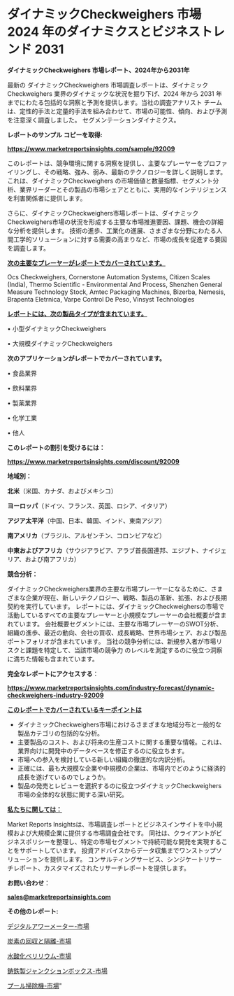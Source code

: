 # ダイナミックCheckweighers 市場 2024 年のダイナミクスとビジネストレンド 2031

<strong>ダイナミックCheckweighers 市場レポート、2024年から2031年</strong>

最新の ダイナミックCheckweighers 市場調査レポートは、ダイナミックCheckweighers 業界のダイナミックな状況を掘り下げ、2024 年から 2031 年までにわたる包括的な洞察と予測を提供します。当社の調査アナリスト チームは、定性的手法と定量的手法を組み合わせて、市場の可能性、傾向、および予測を注意深く調査しました。 セグメンテーションダイナミクス。



<strong>レポートのサンプル コピーを取得:</strong> <a href=https://www.marketreportsinsights.com/sample/92009>

<strong><u>https://www.marketreportsinsights.com/sample/92009</u></strong></a>

このレポートは、競争環境に関する洞察を提供し、主要なプレーヤーをプロファイリングし、その戦略、強み、弱み、最新のテクノロジーを詳しく説明します。 これは、ダイナミックCheckweighers の市場価値と数量指標、セグメント分析、業界リーダーとその製品の市場シェアとともに、実用的なインテリジェンスを利害関係者に提供します。

さらに、ダイナミックCheckweighers市場レポートは、ダイナミックCheckweighers市場の状況を形成する主要な市場推進要因、課題、機会の詳細な分析を提供します。 技術の進歩、工業化の進展、さまざまな分野にわたる人間工学的ソリューションに対する需要の高まりなど、市場の成長を促進する要因を調査します。



<strong><u>次の主要なプレーヤーがレポートでカバーされています。</u></strong>

Ocs Checkweighers, Cornerstone Automation Systems, Citizen Scales (India), Thermo Scientific - Environmental And Process, Shenzhen General Measure Technology Stock, Amtec Packaging Machines, Bizerba, Nemesis, Brapenta Eletrnica, Varpe Control De Peso, Vinsyst Technologies



<strong><u><b>レポートには、次の製品タイプが含まれています。</b></u></strong>

• 小型ダイナミックCheckweighers

• 大規模ダイナミックCheckweighers



<strong><b>次のアプリケーションがレポートでカバーされています。</b></strong>

• 食品業界

• 飲料業界

• 製薬業界

• 化学工業

• 他人



<strong><b>このレポートの割引を受けるには：</b></strong><a href=https://www.marketreportsinsights.com/discount/92009>

<strong><u>https://www.marketreportsinsights.com/discount/92009</u></strong></a>



<strong>地域別：</strong>



<strong>北米</strong>（米国、カナダ、およびメキシコ）



<strong>ヨーロッパ</strong>（ドイツ、フランス、英国、ロシア、イタリア）



<strong>アジア太平洋</strong>（中国、日本、韓国、インド、東南アジア）



<strong>南アメリカ</strong>（ブラジル、アルゼンチン、コロンビアなど）



<strong>中東およびアフリカ</strong>（サウジアラビア、アラブ首長国連邦、エジプト、ナイジェリア、および南アフリカ）



<strong>競合分析：</strong>

ダイナミックCheckweighers業界の主要な市場プレーヤーになるために、さまざまな企業が現在、新しいテクノロジー、戦略、製品の革新、拡張、および長期契約を実行しています。 レポートには、ダイナミックCheckweighersの市場で活動しているすべての主要なプレーヤーと小規模なプレーヤーの会社概要が含まれています。 会社概要セグメントには、主要な市場プレーヤーのSWOT分析、組織の進歩、最近の動向、会社の買収、成長戦略、世界市場シェア、および製品ポートフォリオが含まれています。 当社の競争分析には、新規参入者が市場リスクと課題を特定して、当該市場の競争力 のレベルを測定するのに役立つ洞察に満ちた情報も含まれています。



<strong>完全なレポートにアクセスする</strong>：

<a href=https://www.marketreportsinsights.com/industry-forecast/dynamic-checkweighers-industry-92009>

<strong><u>https://www.marketreportsinsights.com/industry-forecast/dynamic-checkweighers-industry-92009</u></strong></a>



<strong><u><b>このレポートでカバーされているキーポイントは</b></u></strong>
<ul>
  <li>ダイナミックCheckweighers市場におけるさまざまな地域分布と一般的な製品カテゴリの包括的な分析。</li>
  <li>主要製品のコスト、および将来の生産コストに関する重要な情報。これは、業界向けに開発中のデータベースを修正するのに役立ちます。</li>
  <li>市場への参入を検討している新しい組織の徹底的な内訳分析。</li>
  <li>正確には、最も大規模な企業や中規模の企業は、市場内でどのように経済的成長を遂げているのでしょうか。</li>
  <li>製品の発売とレビューを選択するのに役立つダイナミックCheckweighers市場の全体的な状態に関する深い研究。</li>
</ul>


<strong><u><b>私たちに関しては：</b></u></strong>

Market Reports Insightsは、市場調査レポートとビジネスインサイトを中小規模および大規模企業に提供する市場調査会社です。 同社は、クライアントがビジネスポリシーを整理し、特定の市場セグメントで持続可能な開発を実現することをサポートしています。 投資アドバイスからデータ収集までワンストップソリューションを提供します。 コンサルティングサービス、シンジケートリサーチレポート、カスタマイズされたリサーチレポートを提供します。



<strong><b>お問い合わせ</b></strong>：

<a href=mailto:sales@marketreportsinsights.com>

<strong><u>sales@marketreportsinsights.com</u></strong></a>



<strong>その他のレポート:</strong>

<a href=https://www.linkedin.com/pulse/デジタルアワーメーター-市場-2023-収益と成長ドライバー-2030-dshhf/>デジタルアワーメーター-市場</a>

<a href=https://www.linkedin.com/pulse/炭素の回収と隔離-市場-2023-swot-分析と成長率-2030-data-dive-discoveries-24-analysis-nd6ef/>炭素の回収と隔離-市場</a>

<a href=https://www.linkedin.com/pulse/水酸化ベリリウム-市場-2023-swot-分析と最新イノベーション-2030-pr-news-hub-wu9uc/>水酸化ベリリウム-市場</a>

<a href=https://www.linkedin.com/pulse/鋳鉄製ジャンクションボックス-市場-2030-年までの需要に焦点を当てた-2023-jkfzf/>鋳鉄製ジャンクションボックス-市場</a>

<a href=https://www.linkedin.com/pulse/プール掃除機-市場-2030-年までの需要に焦点を当てた-2023-年調査レポート-fcadf/>プール掃除機-市場</a>"
